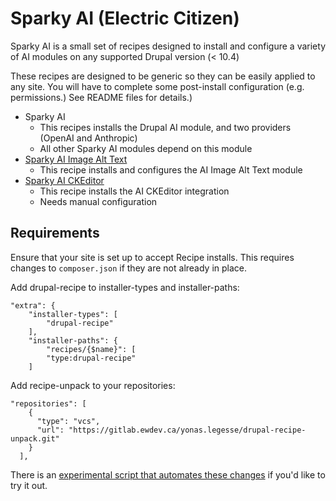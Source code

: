 # Sparky AI (Electric Citizen)

Sparky AI is a small set of recipes designed to install and configure a variety of AI modules on any supported Drupal version (< 10.4)

These recipes are designed to be generic so they can be easily applied to any site. You will have to complete some post-install configuration (e.g. permissions.) See README files for details.) 

* Sparky AI 
  * This recipes installs the Drupal AI module, and two providers (OpenAI and Anthropic)
  * All other Sparky AI modules depend on this module
* [Sparky AI Image Alt Text](https://github.com/electriccitizen/utils/tree/main/recipes)
  * This recipe installs and configures the AI Image Alt Text module 
* [Sparky AI CKEditor](https://github.com/electriccitizen/sparky_ai_ckeditor)
  * This recipe installs the AI CKEditor integration
  * Needs manual configuration

## Requirements

Ensure that your site is set up to accept Recipe installs. This requires changes to `composer.json` if they are not already in place.

Add drupal-recipe to installer-types and installer-paths:

```
"extra": {
    "installer-types": [
        "drupal-recipe"
    ],
    "installer-paths": {
        "recipes/{$name}": [
        "type:drupal-recipe"
    ]
```
Add recipe-unpack to your repositories:

```
"repositories": [
    {
      "type": "vcs",
      "url": "https://gitlab.ewdev.ca/yonas.legesse/drupal-recipe-unpack.git"
    }
  ],
```
There is an [experimental script that automates these changes](https://github.com/electriccitizen/utils/tree/main/recipes) if you'd like to try it out. 


